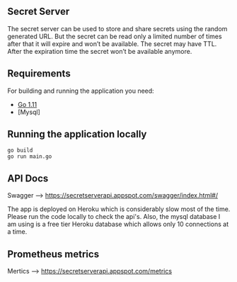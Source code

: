 ## Secret Server

The secret server can be used to store and share secrets using the random generated URL. But the secret can be read only a limited number of times after that it will expire and won’t be available. The secret may have TTL. After the expiration time the secret won’t be available anymore. 

## Requirements

For building and running the application you need:

- [Go 1.11](https://golang.org/doc/go1.11)
- [Mysql]

## Running the application locally

```shell
go build
go run main.go
```

## API Docs

Swagger --> https://secretserverapi.appspot.com/swagger/index.html#/

The app is deployed on Heroku which is considerably slow most of the time. Please run the code locally to check the api's. Also, the mysql database I am using is a free tier Heroku database which allows only 10 connections at a time. 

## Prometheus metrics

Mertics --> https://secretserverapi.appspot.com/metrics
